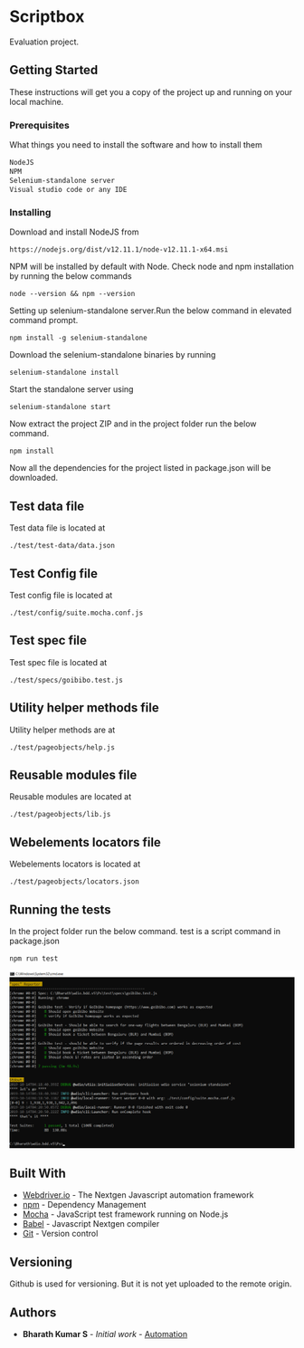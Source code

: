 # Scriptbox

Evaluation project.

## Getting Started

These instructions will get you a copy of the project up and running on your local machine.

### Prerequisites

What things you need to install the software and how to install them

```
NodeJS
NPM
Selenium-standalone server
Visual studio code or any IDE
```

### Installing


Download and install NodeJS from 

```
https://nodejs.org/dist/v12.11.1/node-v12.11.1-x64.msi
```

NPM will be installed by default with Node. Check node and npm installation by running the below commands

```
node --version && npm --version
```

Setting up selenium-standalone server.Run the below command in elevated command prompt. 

```
npm install -g selenium-standalone
```

Download the selenium-standalone binaries by running

```
selenium-standalone install
```

Start the standalone server using 

```
selenium-standalone start
```

Now extract the project ZIP and in the project folder run the below command.
```
npm install
```

Now all the dependencies for the project listed in package.json will be downloaded.

## Test data file

Test data file is located at 

```
./test/test-data/data.json
```

## Test Config file

Test config file is located at 

```
./test/config/suite.mocha.conf.js
```

## Test spec file

Test spec file is located at 

```
./test/specs/goibibo.test.js
```

## Utility helper methods file

Utility helper methods are at 

```
./test/pageobjects/help.js
```


## Reusable modules file

 Reusable modules are located at

```
./test/pageobjects/lib.js
```

## Webelements locators file

 Webelements locators is located at 

```
./test/pageobjects/locators.json
```

## Running the tests

In the project folder run the below command. test is a script command in package.json

```
npm run test
```

![Alt text](dir.PNG?raw=true "Title")

## Built With

* [Webdriver.io](https://webdriver.io/) - The Nextgen Javascript automation framework
* [npm](https://www.npmjs.com/) - Dependency Management
* [Mocha](https://www.mochajs.org) - JavaScript test framework running on Node.js 
* [Babel](https://babeljs.io/) - Javascript Nextgen compiler
* [Git](https://github.com) - Version control

## Versioning

Github is used for versioning. But it is not yet uploaded to the remote origin.

## Authors

* **Bharath Kumar S** - *Initial work* - [Automation](https://github.com/Bharath-Kumar-S)

